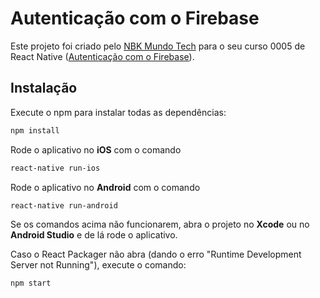 # Autenticação com o Firebase

Este projeto foi criado pelo [NBK Mundo Tech](https://www.nbkmundotech.com) para o seu curso 0005 de React Native ([Autenticação com o Firebase](https://www.youtube.com/playlist?list=PLUbb2i4BuuzBvQAQfshYuqITDC4UDBipx)).

## Instalação

Execute o npm para instalar todas as dependências:

```sh
npm install
```

Rode o aplicativo no **iOS** com o comando
```sh
react-native run-ios
```

Rode o aplicativo no **Android** com o comando

```sh
react-native run-android
```

Se os comandos acima não funcionarem, abra o projeto no **Xcode** ou no **Android Studio** e de lá rode o aplicativo.

Caso o React Packager não abra (dando o erro "Runtime Development Server not Running"), execute o comando:

```sh
npm start
```
